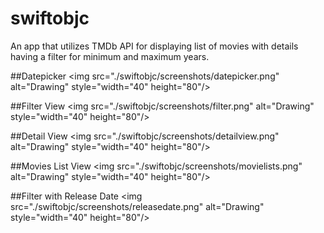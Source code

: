 # swiftobjc
An app that utilizes TMDb API for displaying list of movies with details having a filter for minimum and maximum years.

##Datepicker
<img src="./swiftobjc/screenshots/datepicker.png" alt="Drawing" style="width="40" height="80"/>

##Filter View
<img src="./swiftobjc/screenshots/filter.png" alt="Drawing" style="width="40" height="80"/>

##Detail View
<img src="./swiftobjc/screenshots/detailview.png" alt="Drawing" style="width="40" height="80"/>

##Movies List View
<img src="./swiftobjc/screenshots/movielists.png" alt="Drawing" style="width="40" height="80"/>

##Filter with Release Date
<img src="./swiftobjc/screenshots/releasedate.png" alt="Drawing" style="width="40" height="80"/>
